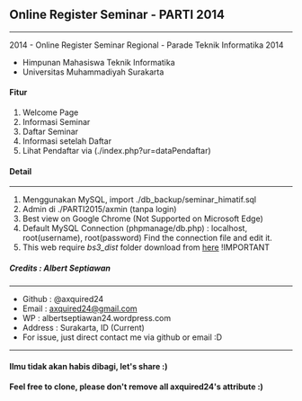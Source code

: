 ## Online Register Seminar - PARTI 2014
-------------
2014 - Online Register Seminar Regional - Parade Teknik Informatika 2014
* Himpunan Mahasiswa Teknik Informatika
* Universitas Muhammadiyah Surakarta

#### Fitur
1. Welcome Page
2. Informasi Seminar
3. Daftar Seminar
4. Informasi setelah Daftar
5. Lihat Pendaftar via (./index.php?ur=dataPendaftar)

#### Detail
------
1. Menggunakan MySQL, import ./db_backup/seminar_himatif.sql
2. Admin di ./PARTI2015/axmin (tanpa login)
3. Best view on Google Chrome (Not Supported on Microsoft Edge)
4. Default MySQL Connection (phpmanage/db.php) : localhost, root(username), root(password) Find the connection file and edit it.
5. This web require *bs3_dist* folder download from [here](https://github.com/axquired24/bs3_dist/) !IMPORTANT

##### Credits : Albert Septiawan
---------
* Github 	: @axquired24
* Email 	: axquired24@gmail.com
* WP 		: albertseptiawan24.wordpress.com
* Address 	: Surakarta, ID (Current)
* For issue, just direct contact me via github or email :D
-------- 
#### Ilmu tidak akan habis dibagi, let's share :)
#### Feel free to clone, please don't remove all axquired24's attribute :)